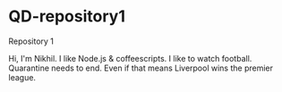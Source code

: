 # QD-repository1
Repository 1

Hi,
I'm Nikhil. I like Node.js & coffeescripts.
I like to watch football. Quarantine needs to end. Even if that means Liverpool wins the premier league. 
